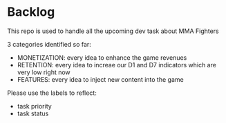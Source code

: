 # Backlog 

This repo is used to handle all the upcoming dev task about MMA Fighters 

3 categories identified so far:
- MONETIZATION: every idea to enhance the game revenues
- RETENTION: every idea to increae our D1 and D7 indicators which are very low right now
- FEATURES: every idea to inject new content into the game

Please use the labels to reflect:
- task priority
- task status

